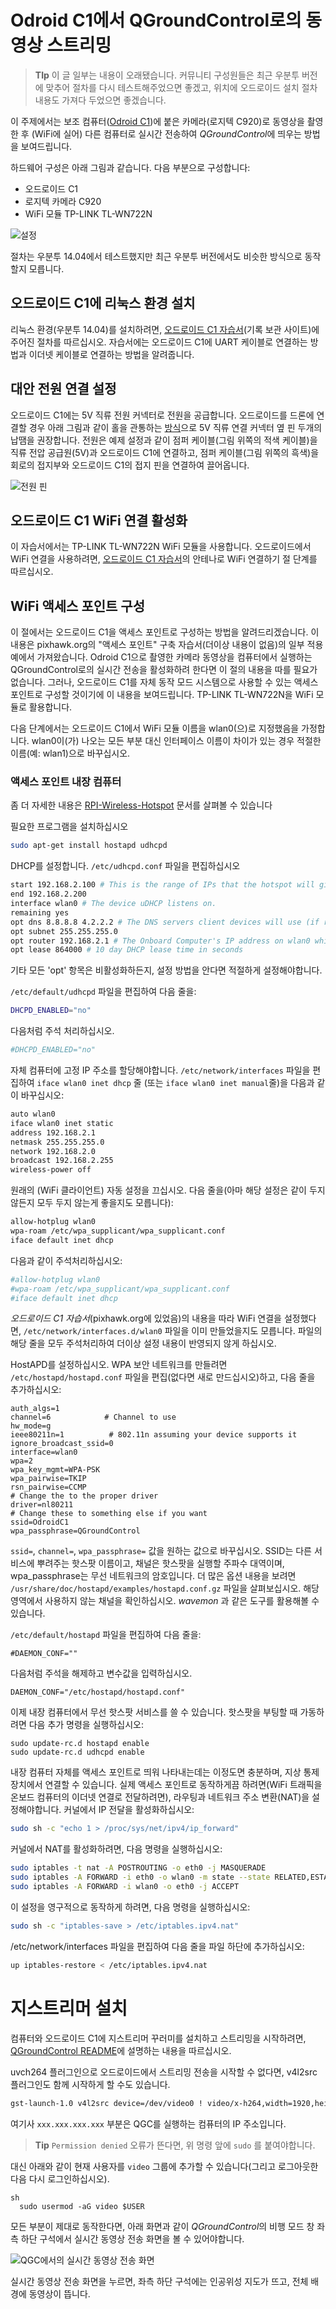 # Odroid C1에서 QGroundControl로의 동영상 스트리밍

> **TIp** 이 글 일부는 내용이 오래됐습니다. 커뮤니티 구성원들은 최근 우분투 버전에 맞추어 절차를 다시 테스트해주었으면 좋겠고, 위치에 오드로이드 설치 절차 내용도 가져다 두었으면 좋겠습니다.

이 주제에서는 보조 컴퓨터([Odroid C1](https://magazine.odroid.com/wp-content/uploads/odroid-c1-user-manual.pdf))에 붙은 카메라(로지텍 C920)로 동영상을 촬영한 후 (WiFi에 실어) 다른 컴퓨터로 실시간 전송하여 *QGroundControl*에 띄우는 방법을 보여드립니다. 

하드웨어 구성은 아래 그림과 같습니다. 다음 부분으로 구성합니다:

* 오드로이드 C1
* 로지텍 카메라 C920
* WiFi 모듈 TP-LINK TL-WN722N

![설정](../../assets/videostreaming/setup_whole.jpg)

절차는 우분투 14.04에서 테스트했지만 최근 우분투 버전에서도 비슷한 방식으로 동작할지 모릅니다.

## 오드로이드 C1에 리눅스 환경 설치

리눅스 환경(우분투 14.04)를 설치하려면, [오드로이드 C1 자습서](http://web.archive.org/web/20180617111122/http://pixhawk.org/peripherals/onboard_computers/odroid_c1)(기록 보관 사이트)에 주어진 절차를 따르십시오. 자습서에는 오드로이드 C1에 UART 케이블로 연결하는 방법과 이더넷 케이블로 연결하는 방법을 알려줍니다.

## 대안 전원 연결 설정

오드로이드 C1에는 5V 직류 전원 커넥터로 전원을 공급합니다. 오드로이드를 드론에 연결할 경우 아래 그림과 같이 홀을 관통하는 [방식](https://learn.sparkfun.com/tutorials/how-to-solder---through-hole-soldering)으로 5V 직류 연결 커넥터 옆 핀 두개의 납땜을 권장합니다. 전원은 예제 설정과 같이 점퍼 케이블(그림 위쪽의 적색 케이블)을 직류 전압 공급원(5V)과 오드로이드 C1에 연결하고, 점퍼 케이블(그림 위쪽의 흑색)을 회로의 접지부와 오드로이드 C1의 접지 핀을 연결하여 끌어옵니다.

![전원 핀](../../assets/videostreaming/power-pins.jpg)

## 오드로이드 C1 WiFi 연결 활성화

이 자습서에서는 TP-LINK TL-WN722N WiFi 모듈을 사용합니다. 오드로이드에서 WiFi 연결을 사용하려면, [오드로이드 C1 자습서](http://web.archive.org/web/20180617111122/http://pixhawk.org/peripherals/onboard_computers/odroid_c1)의 안테나로 WiFi 연결하기 절 단계를 따르십시오.

## WiFi 액세스 포인트 구성

이 절에서는 오드로이드 C1을 액세스 포인트로 구성하는 방법을 알려드리겠습니다. 이 내용은 pixhawk.org의 "액세스 포인트" 구축 자습서(더이상 내용이 없음)의 일부 적용 예에서 가져왔습니다. Odroid C1으로 촬영한 카메라 동영상을 컴퓨터에서 실행하는 QGroundControl로의 실시간 전송을 활성화하려 한다면 이 절의 내용을 따를 필요가 없습니다. 그러나, 오드로이드 C1를 자체 동작 모드 시스템으로 사용할 수 있는 액세스 포인트로 구성할 것이기에 이 내용을 보여드립니다. TP-LINK TL-WN722N을 WiFi 모듈로 활용합니다.

다음 단계에서는 오드로이드 C1에서 WiFi 모듈 이름을 wlan0(으)로 지정했음을 가정합니다. wlan0이(가) 나오는 모든 부분 대신 인터페이스 이름이 차이가 있는 경우 적절한 이름(예: wlan1)으로 바꾸십시오. 

### 액세스 포인트 내장 컴퓨터

좀 더 자세한 내용은 [RPI-Wireless-Hotspot](http://elinux.org/RPI-Wireless-Hotspot) 문서를 살펴볼 수 있습니다

필요한 프로그램을 설치하십시오

```bash
sudo apt-get install hostapd udhcpd
```

DHCP를 설정합니다. `/etc/udhcpd.conf` 파일을 편집하십시오

```bash
start 192.168.2.100 # This is the range of IPs that the hotspot will give to client devices.
end 192.168.2.200
interface wlan0 # The device uDHCP listens on.
remaining yes
opt dns 8.8.8.8 4.2.2.2 # The DNS servers client devices will use (if routing through the Ethernet link).
opt subnet 255.255.255.0
opt router 192.168.2.1 # The Onboard Computer's IP address on wlan0 which we will set up shortly.
opt lease 864000 # 10 day DHCP lease time in seconds
```

기타 모든 'opt' 항목은 비활성화하든지, 설정 방법을 안다면 적절하게 설정해야합니다.

`/etc/default/udhcpd` 파일을 편집하여 다음 줄을:

```bash
DHCPD_ENABLED="no"
```

다음처럼 주석 처리하십시오.

```bash
#DHCPD_ENABLED="no"
```

자체 컴퓨터에 고정 IP 주소를 할당해야합니다. `/etc/network/interfaces` 파일을 편집하여 `iface wlan0 inet dhcp` 줄 (또는 `iface wlan0 inet manual`줄)을 다음과 같이 바꾸십시오:

```sh
auto wlan0
iface wlan0 inet static
address 192.168.2.1
netmask 255.255.255.0
network 192.168.2.0
broadcast 192.168.2.255
wireless-power off
```

원래의 (WiFi 클라이언트) 자동 설정을 끄십시오. 다음 줄을(아마 해당 설정은 같이 두지 않든지 모두 두지 않는게 좋을지도 모릅니다):

```sh
allow-hotplug wlan0
wpa-roam /etc/wpa_supplicant/wpa_supplicant.conf
iface default inet dhcp
```

다음과 같이 주석처리하십시오:

```sh
#allow-hotplug wlan0
#wpa-roam /etc/wpa_supplicant/wpa_supplicant.conf
#iface default inet dhcp
```

*오드로이드 C1 자습서*(pixhawk.org에 있었음)의 내용을 따라 WiFi 연결을 설정했다면, `/etc/network/interfaces.d/wlan0` 파일을 이미 만들었을지도 모릅니다. 파일의 해당 줄을 모두 주석처리하여 더이상 설정 내용이 반영되지 않게 하십시오.

HostAPD를 설정하십시오. WPA 보안 네트워크를 만들려면 `/etc/hostapd/hostapd.conf` 파일을 편집(없다면 새로 만드십시오)하고, 다음 줄을 추가하십시오:

    auth_algs=1
    channel=6            # Channel to use
    hw_mode=g
    ieee80211n=1          # 802.11n assuming your device supports it
    ignore_broadcast_ssid=0
    interface=wlan0
    wpa=2
    wpa_key_mgmt=WPA-PSK
    wpa_pairwise=TKIP
    rsn_pairwise=CCMP
    # Change the to the proper driver
    driver=nl80211
    # Change these to something else if you want
    ssid=OdroidC1
    wpa_passphrase=QGroundControl
    

`ssid=`, `channel=`, `wpa_passphrase=` 값을 원하는 값으로 바꾸십시오. SSID는 다른 서비스에 뿌려주는 핫스팟 이름이고, 채널은 핫스팟을 실행할 주파수 대역이며, wpa_passphrase는 무선 네트워크의 암호입니다. 더 많은 옵션 내용을 보려면 `/usr/share/doc/hostapd/examples/hostapd.conf.gz` 파일을 살펴보십시오. 해당 영역에서 사용하지 않는 채널을 확인하십시오. *wavemon* 과 같은 도구를 활용해볼 수 있습니다.

`/etc/default/hostapd` 파일을 편집하여 다음 줄을:

    #DAEMON_CONF=""
    

다음처럼 주석을 해제하고 변수값을 입력하십시오.

    DAEMON_CONF="/etc/hostapd/hostapd.conf"
    

이제 내장 컴퓨터에서 무선 핫스팟 서비스를 쓸 수 있습니다. 핫스팟을 부팅할 때 가동하려면 다음 추가 명령을 실행하십시오:

    sudo update-rc.d hostapd enable
    sudo update-rc.d udhcpd enable
    

내장 컴퓨터 자체를 액세스 포인트로 띄워 나타내는데는 이정도면 충분하며, 지상 통제 장치에서 연결할 수 있습니다. 실제 액세스 포인트로 동작하게끔 하려면(WiFi 트래픽을 온보드 컴퓨터의 이더넷 연결로 전달하려면), 라우팅과 네트워크 주소 변환(NAT)을 설정해야합니다. 커널에서 IP 전달을 활성화하십시오:

```sh
sudo sh -c "echo 1 > /proc/sys/net/ipv4/ip_forward"
```

커널에서 NAT를 활성화하려면, 다음 명령을 실행하십시오:

```sh
sudo iptables -t nat -A POSTROUTING -o eth0 -j MASQUERADE
sudo iptables -A FORWARD -i eth0 -o wlan0 -m state --state RELATED,ESTABLISHED -j ACCEPT
sudo iptables -A FORWARD -i wlan0 -o eth0 -j ACCEPT
```

이 설정을 영구적으로 동작하게 하려면, 다음 명령을 실행하십시오:

```sh
sudo sh -c "iptables-save > /etc/iptables.ipv4.nat"
```

/etc/network/interfaces 파일을 편집하여 다음 줄을 파일 하단에 추가하십시오:

```sh
up iptables-restore < /etc/iptables.ipv4.nat
```

# 지스트리머 설치

컴퓨터와 오드로이드 C1에 지스트리머 꾸러미를 설치하고 스트리밍을 시작하려면, [QGroundControl README](https://github.com/mavlink/qgroundcontrol/blob/master/src/VideoReceiver/README.md)에 설명하는 내용을 따르십시오.

uvch264 플러그인으로 오드로이드에서 스트리밍 전송을 시작할 수 없다면, v4l2src 플러그인도 함께 시작하게 할 수도 있습니다.

```sh
gst-launch-1.0 v4l2src device=/dev/video0 ! video/x-h264,width=1920,height=1080,framerate=24/1 ! h264parse ! rtph264pay ! udpsink host=xxx.xxx.xxx.xxx port=5000
```

여기사 `xxx.xxx.xxx.xxx` 부분은 QGC를 실행하는 컴퓨터의 IP 주소입니다.

> **Tip** `Permission denied` 오류가 뜬다면, 위 명령 앞에 `sudo` 를 붙여야합니다.

대신 아래와 같이 현재 사용자를 `video` 그룹에 추가할 수 있습니다(그리고 로그아웃한 다음 다시 로그인하십시오).

    sh
      sudo usermod -aG video $USER

모든 부분이 제대로 동작한다면, 아래 화면과 같이 *QGroundControl*의 비행 모드 창 좌측 하단 구석에서 실시간 동영상 전송 화면을 볼 수 있어야합니다.

![QGC에서의 실시간 동영상 전송 화면](../../assets/videostreaming/qgc-screenshot.png)

실시간 동영상 전송 화면을 누르면, 좌측 하단 구석에는 인공위성 지도가 뜨고, 전체 배경에 동영상이 뜹니다.